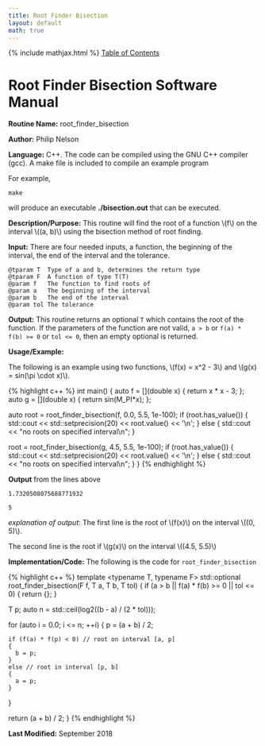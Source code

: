 ```yaml
---
title: Root Finder Bisection
layout: default
math: true
---
```

{% include mathjax.html %}
<a href="https://philipnelson5.github.io/math4610/SoftwareManual"> Table of Contents </a>
# Root Finder Bisection Software Manual

**Routine Name:** root_finder_bisection

**Author:** Philip Nelson

**Language:** C++. The code can be compiled using the GNU C++ compiler (gcc). A make file is included to compile an example program

For example,

```
make
```

will produce an executable **./bisection.out** that can be executed.

**Description/Purpose:** This routine will find the root of a function \\(f\\) on the interval \\((a, b)\\) using the bisection method of root finding.

**Input:** There are four needed inputs, a function, the beginning of the interval, the end of the interval and the tolerance.

```
@tparam T  Type of a and b, determines the return type
@tparam F  A function of type T(T)
@param f   The function to find roots of
@param a   The beginning of the interval
@param b   The end of the interval
@param tol The tolerance
```

**Output:** This routine returns an optional `T` which contains the root of the function. If the parameters of the function are not valid, `a > b` or `f(a) * f(b) >= 0` or `tol <= 0`, then an empty optional is returned.

**Usage/Example:**

The following is an example using two functions, \\(f(x) = x^2 - 3\\) and \\(g(x) = sin(\pi \cdot x)\\).

{% highlight c++ %}
int main()
{
  auto f = [](double x) { return x * x - 3; };
  auto g = [](double x) { return sin(M_PI*x); };

  auto root = root_finder_bisection(f, 0.0, 5.5, 1e-100);
  if (root.has_value())
  {
    std::cout << std::setprecision(20) << root.value() << '\n';
  }
  else
  {
    std::cout << "no roots on specified interval\n";
  }

  root = root_finder_bisection(g, 4.5, 5.5, 1e-100);
  if (root.has_value())
  {
    std::cout << std::setprecision(20) << root.value() << '\n';
  }
  else
  {
    std::cout << "no roots on specified interval\n";
  }
}
{% endhighlight %}

**Output** from the lines above
```
1.7320508075688771932

5
```

_explanation of output_:
The first line is the root of \\(f(x)\\) on the interval \\((0, 5)\\).

The second line is the root if \\(g(x)\\) on the interval \\((4.5, 5.5)\\)

**Implementation/Code:** The following is the code for `root_finder_bisection`

{% highlight c++ %}
template <typename T, typename F>
std::optional<T> root_finder_bisection(F f, T a, T b, T tol)
{
  if (a > b || f(a) * f(b) >= 0 || tol <= 0)
  {
    return {};
  }

  T p;
  auto n = std::ceil(log2((b - a) / (2 * tol)));

  for (auto i = 0.0; i <= n; ++i)
  {
    p = (a + b) / 2;

    if (f(a) * f(p) < 0) // root on interval [a, p]
    {
      b = p;
    }
    else // root in interval [p, b]
    {
      a = p;
    }
  }

  return (a + b) / 2;
}
{% endhighlight %}

**Last Modified:** September 2018
